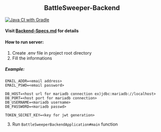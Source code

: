 <h2 align="center">BattleSweeper-Backend</h2>

[![Java CI with Gradle](https://github.com/BattleSweeper/BattleSweeper-Backend/actions/workflows/gradle.yml/badge.svg)](https://github.com/BattleSweeper/BattleSweeper-Backend/actions/workflows/gradle.yml)

#### Visit [Backend-Specs.md](./Backend-Specs.md) for details

#### How to run server:
1. Create .env file in project root directory
2. Fill the informations
##### Example: 
```env
EMAIL_ADDR=<email address>
EMAIL_PSWD=<email password>

DB_HOST=<host url for mariadb connection ex)jdbc:mariadb://localhost>
DB_PORT=<host port for mariadb connection>
DB_USERNAME=<mariadb username>
DB_PASSWORD=<mariadb passwd>

TOKEN_SECRET_KEY=<key for jwt generation>
```
3. Run `BattleSweeperBackendApplication#main` function 
